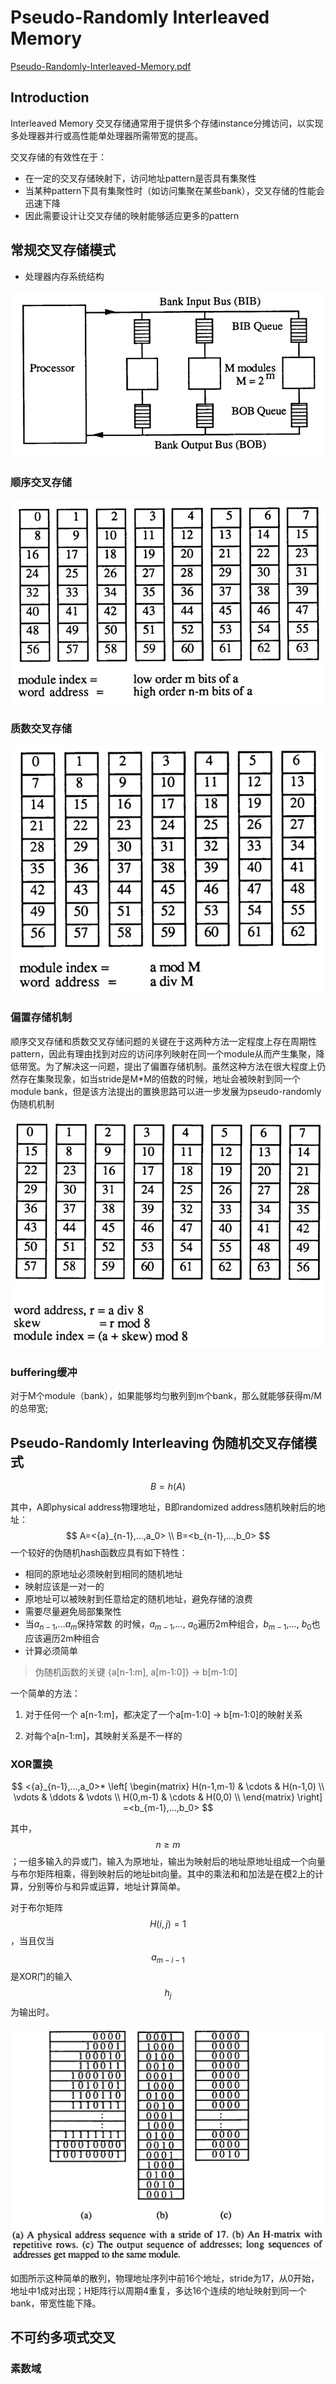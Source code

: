 # Pseudo-Randomly Interleaved Memory 

[Pseudo-Randomly-Interleaved-Memory.pdf](./docs/Pseudo-Randomly-Interleaved-Memory.pdf)

## Introduction

Interleaved Memory 交叉存储通常用于提供多个存储instance分摊访问，以实现多处理器并行或高性能单处理器所需带宽的提高。

交叉存储的有效性在于：

- 在一定的交叉存储映射下，访问地址pattern是否具有集聚性
- 当某种pattern下具有集聚性时（如访问集聚在某些bank），交叉存储的性能会迅速下降
- 因此需要设计让交叉存储的映射能够适应更多的pattern

## 常规交叉存储模式

- 处理器内存系统结构

![](./assets/image-20220902105454801.png)

### 顺序交叉存储

![](./assets/image-20220902101111742.png)

### 质数交叉存储

![](./assets/image-20220902101050243.png)

### 偏置存储机制

顺序交叉存储和质数交叉存储问题的关键在于这两种方法一定程度上存在周期性pattern，因此有理由找到对应的访问序列映射在同一个module从而产生集聚，降低带宽。为了解决这一问题，提出了偏置存储机制。虽然这种方法在很大程度上仍然存在集聚现象，如当stride是M*M的倍数的时候，地址会被映射到同一个module bank，但是该方法提出的置换思路可以进一步发展为pseudo-randomly伪随机机制

![](./assets/image-20220902101013806.png)

### buffering缓冲

对于M个module（bank），如果能够均匀散列到m个bank，那么就能够获得m/M的总带宽;

## Pseudo-Randomly Interleaving 伪随机交叉存储模式

$$
B=h(A)
$$

其中，A即physical address物理地址，B即randomized address随机映射后的地址：
$$
A=<{a}_{n-1},...,a_0>	\\
B=<b_{n-1},...,b_0>
$$
一个较好的伪随机hash函数应具有如下特性：

- 相同的原地址必须映射到相同的随机地址
- 映射应该是一对一的
- 原地址可以被映射到任意给定的随机地址，避免存储的浪费
- 需要尽量避免局部集聚性
- 当$a_{n-1}$,…$a_m$保持常数 的时候，$a_{m-1}$,…, $a_0$遍历2m种组合，$b_{m-1}$,…, $b_0$也应该遍历2m种组合
- 计算必须简单

> 伪随机函数的关键 {a[n-1:m], a[m-1:0]}  -> b[m-1:0]

一个简单的方法：

1. 对于任何一个 a[n-1:m]，都决定了一个a[m-1:0] -> b[m-1:0]的映射关系

2. 对每个a[n-1:m]，其映射关系是不一样的

### XOR置换

$$
<{a}_{n-1},...,a_0>*
\left[
\begin{matrix}
H(n-1,m-1)	& \cdots	& H(n-1,0) \\
\vdots		& \ddots	& \vdots   \\
H(0,m-1)	& \cdots	& H(0,0)   \\
\end{matrix}
\right]
=<b_{m-1},...,b_0>
$$

其中，$$n≥m$$；一组多输入的异或门，输入为原地址，输出为映射后的地址原地址组成一个向量与布尔矩阵相乘，得到映射后的地址bit向量。其中的乘法和和加法是在模2上的计算，分别等价与和异或运算，地址计算简单。

对于布尔矩阵$$H(i,j)=1$$，当且仅当$$a_{m-i-1}$$是XOR门的输入$$h_j$$为输出时。

![](./assets/image-20220902143915623.png)

如图所示这种简单的散列，物理地址序列中前16个地址，stride为17，从0开始，地址中1成对出现；H矩阵行以周期4重复，多达16个连续的地址映射到同一个bank，带宽性能下降。

## 不可约多项式交叉

### 素数域

